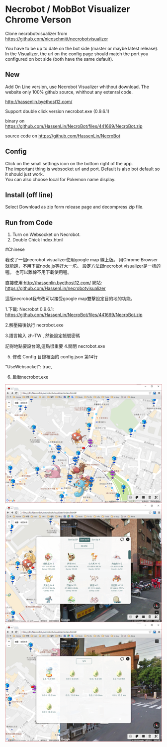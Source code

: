 
# Necrobot / MobBot Visualizer Chrome Verson

Clone necrobotvisualizer from https://github.com/nicoschmitt/necrobotvisualizer

You have to be up to date on the bot side (master or maybe latest release).  
In the Visualizer, the url on the config page should match the port you configured on bot side (both have the same default).

## New
   Add On Line version, use Necrobot Visualizer whithout download.
   The website only 100% github source, whithout any extenral code. 
   
   http://hassenlin.byethost12.com/
  
   Support double click version necrobot.exe (0.9.6.1)
   
   
   binary on https://github.com/HassenLin/NecroBot/files/441669/NecroBot.zip
   
   source code on https://github.com/HassenLin/NecroBot


## Config

Click on the small settings icon on the bottom right of the app.  
The important thing is websocket url and port. Default is also bot default so it should just work.  
You can also choose local for Pokemon name display.

## Install (off line)
   Select Download as zip form release page and decompress zip file.
   
## Run from Code
 1. Turn on Websocket on Necrobot.
 2. Double Chick Index.html

#Chinese 

我改了一個necrobot visualizer使用google map 線上版。
用Chrome Browser就能跑，不用下載node.js等好大一坨。
設定方法跟necrobot visualizer是一樣的喔。
也可以離線不用下載使用喔。

直接使用:http://hassenlin.byethost12.com/
網站: https://github.com/HassenLin/necrobotvisualizer

這版necrobot我有改可以接受google map雙擊設定目的地的功能。

1.下載:
 Necrobot 0.9.6.1: https://github.com/HassenLin/NecroBot/files/441669/NecroBot.zip
 
2.解壓縮後執行 necrobot.exe

3.語言輸入 zh-TW , 然後設定帳號密碼

   記得地點要設台灣,這點很重要
4.關閉 necrobot.exe

5. 修改 Config 目錄裡面的 config.json 第14行

"UseWebsocket": true,

6. 啟動necrobot.exe

 
![Screenshot](https://github.com/HassenLin/necrobotvisualizer/blob/master/screenshots/screenshot1.png?raw=true)  
![Screenshot](https://github.com/HassenLin/necrobotvisualizer/blob/master/screenshots/screenshot2.png?raw=true)  
![Screenshot](https://github.com/HassenLin/necrobotvisualizer/blob/master/screenshots/screenshot3.png?raw=true)  
